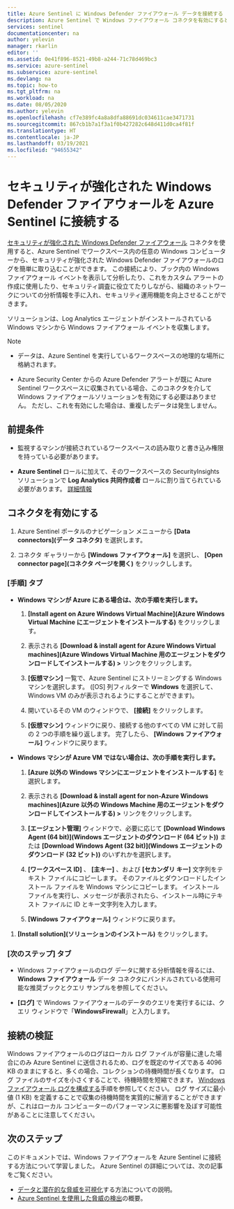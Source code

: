 ```yaml
---
title: Azure Sentinel に Windows Defender ファイアウォール データを接続する | Microsoft Docs
description: Azure Sentinel で Windows ファイアウォール コネクタを有効にすると、Log Analytics エージェントがインストールされている Windows マシンからファイアウォール イベントを簡単にストリーミングできます。
services: sentinel
documentationcenter: na
author: yelevin
manager: rkarlin
editor: ''
ms.assetid: 0e41f896-8521-49b8-a244-71c78d469bc3
ms.service: azure-sentinel
ms.subservice: azure-sentinel
ms.devlang: na
ms.topic: how-to
ms.tgt_pltfrm: na
ms.workload: na
ms.date: 08/05/2020
ms.author: yelevin
ms.openlocfilehash: cf7e389fc4a8a8dfa88691dc034611cae3471731
ms.sourcegitcommit: 867cb1b7a1f3a1f0b427282c648d411d0ca4f81f
ms.translationtype: HT
ms.contentlocale: ja-JP
ms.lasthandoff: 03/19/2021
ms.locfileid: "94655342"
---
```

# <a name="connect-windows-defender-firewall-with-advanced-security-to-azure-sentinel"></a>セキュリティが強化された Windows Defender ファイアウォールを Azure Sentinel に接続する

[セキュリティが強化された Windows Defender ファイアウォール](/windows/security/threat-protection/windows-firewall/windows-firewall-with-advanced-security) コネクタを使用すると、Azure Sentinel でワークスペース内の任意の Windows コンピューターから、セキュリティが強化された Windows Defender ファイアウォールのログを簡単に取り込むことができます。 この接続により、ブック内の Windows ファイアウォール イベントを表示して分析したり、これをカスタム アラートの作成に使用したり、セキュリティ調査に役立てたりしながら、組織のネットワークについての分析情報を手に入れ、セキュリティ運用機能を向上させることができます。 

ソリューションは、Log Analytics エージェントがインストールされている Windows マシンから Windows ファイアウォール イベントを収集します。 

> [!NOTE]
> - データは、Azure Sentinel を実行しているワークスペースの地理的な場所に格納されます。
>
> - Azure Security Center からの Azure Defender アラートが既に Azure Sentinel ワークスペースに収集されている場合、このコネクタを介して Windows ファイアウォールソリューションを有効にする必要はありません。 ただし、これを有効にした場合は、重複したデータは発生しません。 

## <a name="prerequisites"></a>前提条件

- 監視するマシンが接続されているワークスペースの読み取りと書き込み権限を持っている必要があります。

- **Azure Sentinel** ロールに加えて、そのワークスペースの SecurityInsights ソリューションで **Log Analytics 共同作成者** ロールに割り当てられている必要があります。 [詳細情報](../role-based-access-control/built-in-roles.md#log-analytics-contributor)

## <a name="enable-the-connector"></a>コネクタを有効にする 

1. Azure Sentinel ポータルのナビゲーション メニューから **[Data connectors]\(データ コネクタ\)** を選択します。

1. コネクタ ギャラリーから **[Windows ファイアウォール]** を選択し、 **[Open connector page]\(コネクタ ページを開く\)** をクリックしします。

### <a name="instructions-tab"></a>[手順] タブ

- **Windows マシンが Azure にある場合は、次の手順を実行します。**

    1. **[Install agent on Azure Windows Virtual Machine]\(Azure Windows Virtual Machine にエージェントをインストールする\)** をクリックします。

    1. 表示される **[Download & install agent for Azure Windows Virtual machines]\(Azure Windows Virtual Machine 用のエージェントをダウンロードしてインストールする\) >** リンクをクリックします。

    1. **[仮想マシン]** 一覧で、Azure Sentinel にストリーミングする Windows マシンを選択します。 ([OS] 列フィルターで **Windows** を選択して、Windows VM のみが表示されるようにすることができます)。

    1. 開いているその VM のウィンドウで、 **[接続]** をクリックします。

    1. **[仮想マシン]** ウィンドウに戻り、接続する他のすべての VM に対して前の 2 つの手順を繰り返します。 完了したら、 **[Windows ファイアウォール]** ウィンドウに戻ります。

- **Windows マシンが Azure VM ではない場合は、次の手順を実行します。**

    1. **[Azure 以外の Windows マシンにエージェントをインストールする]** を選択します。

    1. 表示される **[Download & install agent for non-Azure Windows machines]\(Azure 以外の Windows Machine 用のエージェントをダウンロードしてインストールする\) >** リンクをクリックします。

    1. **[エージェント管理]** ウィンドウで、必要に応じて **[Download Windows Agent (64 bit)]\(Windows エージェントのダウンロード (64 ビット)\)** または **[Download Windows Agent (32 bit)]\(Windows エージェントのダウンロード (32 ビット)\)** のいずれかを選択します。

    1. **[ワークスペース ID]** 、 **[主キー]** 、および **[セカンダリ キー]** 文字列をテキスト ファイルにコピーします。 そのファイルとダウンロードしたインストール ファイルを Windows マシンにコピーします。 インストール ファイルを実行し、メッセージが表示されたら、インストール時にテキスト ファイルに ID とキー文字列を入力します。

    1. **[Windows ファイアウォール]** ウィンドウに戻ります。

1. **[Install solution]\(ソリューションのインストール\)** をクリックします。

### <a name="next-steps-tab"></a>[次のステップ] タブ

- Windows ファイアウォールのログ データに関する分析情報を得るには、**Windows ファイアウォール** データ コネクタにバンドルされている使用可能な推奨ブックとクエリ サンプルを参照してください。

- **[ログ]** で Windows ファイアウォールのデータのクエリを実行するには、クエリ ウィンドウで「**WindowsFirewall**」と入力します。

## <a name="validate-connectivity"></a>接続の検証
 
Windows ファイアウォールのログはローカル ログ ファイルが容量に達した場合にのみ Azure Sentinel に送信されるため、ログを既定のサイズである 4096 KB のままにすると、多くの場合、コレクションの待機時間が長くなります。 ログ ファイルのサイズを小さくすることで、待機時間を短縮できます。 [Windows ファイアウォール ログを構成する](/windows/security/threat-protection/windows-firewall/configure-the-windows-firewall-log)手順を参照してください。 ログ サイズに最小値 (1 KB) を定義することで収集の待機時間を実質的に解消することができますが、これはローカル コンピューターのパフォーマンスに悪影響を及ぼす可能性があることに注意してください。 

## <a name="next-steps"></a>次のステップ
このドキュメントでは、Windows ファイアウォールを Azure Sentinel に接続する方法について学習しました。 Azure Sentinel の詳細については、次の記事をご覧ください。
- [データと潜在的な脅威を可視化](quickstart-get-visibility.md)する方法についての説明。
- [Azure Sentinel を使用した脅威の検出](tutorial-detect-threats-built-in.md)の概要。